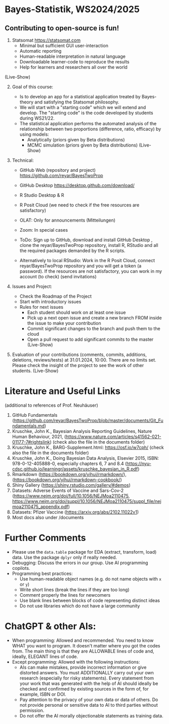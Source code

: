 # Bayes-Statistik, WS2024/2025
## Contributing to open-source is fun! 


1.	Statsomat https://statsomat.com 
    -	Minimal but sufficient GUI user-interaction 
    -	Automatic reporting 
    -	Human-readable interpretation in natural language
    -	Downloadable learner-code to reproduce the results 
    -	Help for learners and researchers all over the world

(Live-Show)


2.	Goal of this course: 
	- Is to develop an app for a statistical application treated by Bayes-theory and satisfying the Statsomat philosophy. 
	- We will start with a "starting code" which we will extend and develop. The "starting code" is the code developed by students during WS21/22. 
	- The statistical application performs the automated analysis of the relationship between two proportions (difference, ratio, efficacy) by using models:  
		-  Analytically (priors given by Beta distributions)
		-  MCMC simulation (priors given by Beta distributions)
(Live-Show)
 
3.	Technical:
	- GitHub Web (repository and project) https://github.com/reyar/BayesTwoProp
	- GitHub Desktop https://desktop.github.com/download/
	- R Studio Desktop & R 
	- R Posit Cloud (we need to check if the free resources are satisfactory)
	- OLAT: Only for announcements (Mitteilungen)
	- Zoom: In special cases 

    - ToDo: Sign up to GitHub, download and install GitHub Desktop , clone the reyar/BayesTwoProp repository, install R, RStudio and all the required packages demanded by the R scripts.
    - Alternatively to local RStudio: Work in the R Posit Cloud, connect reyar/BayesTwoProp repository and you will get a token (a password). If the resources are not satisfactory, you can work in my account (to check) 
(send invitations) 

4.  Issues and Project:
	- Check the Roadmap of the Project 
    - Start with introductory issues 
    - Rules for next issues
        - Each student should work on at least one issue 
        - Pick up a next open issue and create a new branch FROM inside the issue to make your contribution 
        - Commit significant changes to the branch and push them to the cloud
        - Open a pull request to add significant commits to the master
(Live-Show)
 
5.	Evaluation of your contributions (comments, commits, additions, deletions, reviews/tests) at 31.01.2024, 10:00. There are no limits set. Please check the insight of the project to see the work of other students. 
(Live-Show)

# Literature and Useful Links 
(additional to references of Prof. Neuhäuser) 

1. GitHub Fundamentals (https://github.com/reyar/BayesTwoProp/blob/master/documents/Git_Fundamentals.md)
2. Kruschke, John K., Bayesian Analysis Reporting Guidelines, Nature Human Behaviour, 2021,  (https://www.nature.com/articles/s41562-021-01177-7#rightslink) (check also the file in the documents folder)
3. Kruschke, John K., BARG-Supplement.html: https://osf.io/w7cph/ (check also the file in the documents folder)
4. Kruschke, John K., Doing Bayesian Data Analysis, Elsevier 2015, ISBN: 978-0-12-405888-0, especially chapters 6, 7 and 8.4 (https://nyu-cdsc.github.io/learningr/assets/kruschke_bayesian_in_R.pdf)
6. Rmarkdown (https://bookdown.org/yihui/rmarkdown/), (https://bookdown.org/yihui/rmarkdown-cookbook/)
7. Shiny Gallery (https://shiny.rstudio.com/gallery/#demos)
8. Datasets: Adverse Events of Vaccine and Sars-Cov-2 (https://www.nejm.org/doi/full/10.1056/NEJMoa2110475, https://www.nejm.org/doi/suppl/10.1056/NEJMoa2110475/suppl_file/nejmoa2110475_appendix.pdf)
9. Datasets: Pfizer Vaccine (https://arxiv.org/abs/2102.11022v1)
10. Most docs also under /documents


# Further Comments
-	Please use the `data.table` package for EDA (extract, transform, load) data. Use the package `dplyr` only if really needed.
-	Debugging: Discuss the errors in our group. Use AI programming copilots.
-	Programming best practices:
    - Use human-readable object names (e.g. do not name objects with `x` or `y`) 
    - Write short lines (break the lines if they are too long)
    - Comment properly the lines for newcomers 
    - Use blank lines between blocks of code representing distinct ideas
    - Do not use libraries which do not have a large community  


# ChatGPT & other AIs: 
- When programming: Allowed and recommended. You need to know WHAT you want to program. It doesn't matter where you got the codes from. The main thing is that they are ALLOWABLE lines of code and, ideally, ELEGANT lines of code. 
- Except programming: Allowed with the following instructions: 
	- AIs can make mistakes, provide incorrect information or give distorted answers. You must ADDITIONALLY carry out your own research (especially for risky statements). Every statement from your work that was generated with the help of AI should ideally be checked and confirmed by existing sources in the form of, for example, ISBN or DOI. 
	- Pay attention to the privacy of your own data or data of others. Do not provide personal or sensitive data to AI to third parties without permission. 
	- Do not offer the AI ​​morally objectionable statements as training data.


